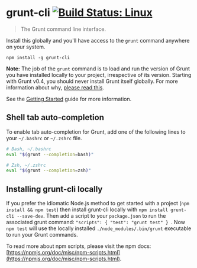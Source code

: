 # grunt-cli [![Build Status: Linux](https://travis-ci.org/gruntjs/grunt-cli.svg?branch=master)](https://travis-ci.org/gruntjs/grunt-cli)

> The Grunt command line interface.

Install this globally and you'll have access to the `grunt` command anywhere on your system.

```shell
npm install -g grunt-cli
```

**Note:** The job of the `grunt` command is to load and run the version of Grunt you have installed locally to your project, irrespective of its version.  Starting with Grunt v0.4, you should never install Grunt itself globally.  For more information about why, [please read this](http://blog.nodejs.org/2011/03/23/npm-1-0-global-vs-local-installation).

See the [Getting Started](http://gruntjs.com/getting-started) guide for more information.

## Shell tab auto-completion
To enable tab auto-completion for Grunt, add one of the following lines to your `~/.bashrc` or `~/.zshrc` file.

```bash
# Bash, ~/.bashrc
eval "$(grunt --completion=bash)"
```

```bash
# Zsh, ~/.zshrc
eval "$(grunt --completion=zsh)"
```

## Installing grunt-cli locally
If you prefer the idiomatic Node.js method to get started with a project (`npm install && npm test`) then install grunt-cli locally with `npm install grunt-cli --save-dev`. Then add a script to your `package.json` to run the associated grunt command: `"scripts": { "test": "grunt test" } `. Now `npm test` will use the locally installed `./node_modules/.bin/grunt` executable to run your Grunt commands.

To read more about npm scripts, please visit the npm docs: [https://npmjs.org/doc/misc/npm-scripts.html](https://npmjs.org/doc/misc/npm-scripts.html).

